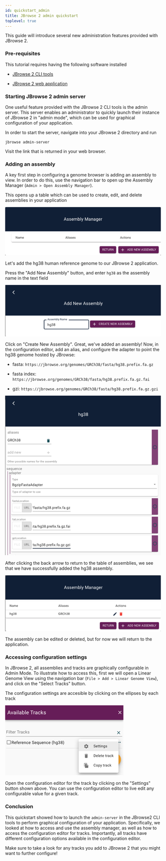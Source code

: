 ```yaml
---
id: quickstart_admin
title: JBrowse 2 admin quickstart
toplevel: true
---
```


This guide will introduce several new administration features provided with JBrowse 2.

### Pre-requisites

This tutorial requires having the following software installed

- [JBrowse 2 CLI tools](quickstart_web#install-the-cli-tools)

- [JBrowse 2 web application](quickstart_web#using-jbrowse-create-to-install-jbrowse)

### Starting JBrowse 2 admin server

One useful feature provided with the JBrowse 2 CLI tools is the admin server.
This server enables an administrator to quickly launch their instance of JBrowse 2 in "admin mode", which can be used for graphical configuration of your application.

In order to start the server, navigate into your JBrowse 2 directory and run

```sh-session
jbrowse admin-server
```

Visit the link that is returned in your web browser.

### Adding an assembly

A key first step in configuring a genome browser is adding an assembly to view.
In order to do this, use the navigation bar to open up the Assembly Manager (`Admin > Open Assembly Manager`).

This opens up a table which can be used to create, edit, and delete assemblies in your application

![](./img/assembly_manager.png)

Let's add the hg38 human reference genome to our JBrowse 2 application.

Press the "Add New Assembly" button, and enter `hg38` as the assembly name in the text field

![](./img/add_hg38_assembly.png)

Click on "Create New Assembly". Great, we've added an assembly!
Now, in the configuration editor, add an alias, and configure the adapter to point the hg38 genome hosted by JBrowse:

- fasta: `https://jbrowse.org/genomes/GRCh38/fasta/hg38.prefix.fa.gz`

- fasta index: `https://jbrowse.org/genomes/GRCh38/fasta/hg38.prefix.fa.gz.fai`

- gzi: `https://jbrowse.org/genomes/GRCh38/fasta/hg38.prefix.fa.gz.gzi`

![](./img/configure_hg38_assembly.png)

After clicking the back arrow to return to the table of assemblies, we see that we have successfully added the hg38 assembly.

![](./img/hg38_assembly_table.png)

The assembly can be edited or deleted, but for now we will return to the application.

### Accessing configuration settings

In JBrowse 2, all assemblies and tracks are graphically configurable in Admin Mode.
To illustrate how to access this, first we will open a Linear Genome View using the navigation bar (`File > Add > Linear Genome View`), and click on the "Select Tracks" button.

The configuration settings are accesible by clicking on the ellipses by each track

![](./img/admin_settings_access.png)

Open the configuration editor for the track by clicking on the "Settings" button shown above.
You can use the configuration editor to live edit any configurable value for a given track.

### Conclusion

This quickstart showed how to launch the `admin-server` in the JBrowse2 CLI tools to perform graphical configuration of your application.
Specifically, we looked at how to access and use the assembly manager, as well as how to access the configuration editor for tracks.
Importantly, all tracks have different configuration options available in the configuration editor.

Make sure to take a look for any tracks you add to JBrowse 2 that you might want to further configure!
